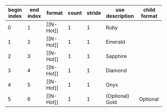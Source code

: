
| begin index | end index | format | count | stride | use description | child format |
| ---- | ---- | ---- | ---- | ---- | ---- | ---- |
| 0 | 1 | [[N-Hot]] | 1 | 1 | Ruby |  |
| 1 | 2 | [[N-Hot]] | 1 | 1 | Emerald |  |
| 2 | 3 | [[N-Hot]] | 1 | 1 | Sapphire |  |
| 3 | 4 | [[N-Hot]] | 1 | 1 | Diamond |  |
| 4 | 5 | [[N-Hot]] | 1 | 1 | Onyx |  |
| 5 | 6 | [[N-Hot]] | 1 | 1 | (Optional) Gold | Optional |
<!-- TBLFM: $2=($1+($4*$5)) -->
<!-- TBLFM: @3$1..@>=@-1$2 -->
